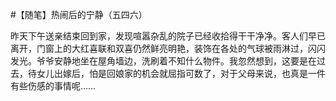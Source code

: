 #【随笔】热闹后的宁静（五四六）

昨天下午送亲结束回到家，发现喧嚣杂乱的院子已经收拾得干干净净。客人们早已离开，门窗上的大红喜联和双喜仍然鲜亮明艳，装饰在各处的气球被雨淋过，闪闪发光。爷爷安静地坐在屋角墙边，洗刷着不知什么物件。我忽然想到，这要是在过去，待女儿出嫁后，怕是回娘家的机会就屈指可数了，对于父母来说，也真是一件有些伤感的事情呢……

